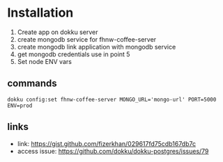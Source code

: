 # Installation #

1. Create app on dokku server
2. create mongodb service for fhnw-coffee-server
3. create mongodb link application with mongodb service
4. get mongodb credentials use in point 5
5. Set node ENV vars

## commands
```dokku config:set fhnw-coffee-server MONGO_URL='mongo-url' PORT=5000 ENV=prod```

## links
- link: https://gist.github.com/fizerkhan/029617fd75cdb167db7c
- access issue: https://github.com/dokku/dokku-postgres/issues/79

